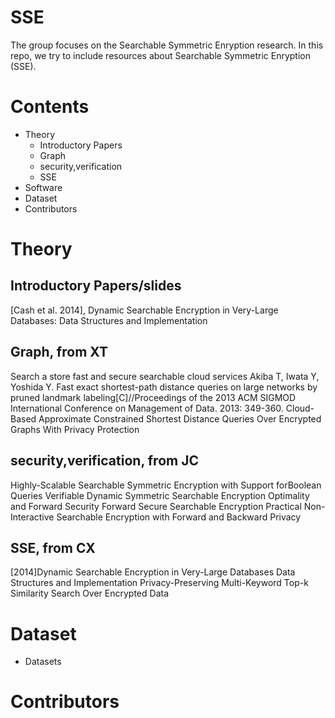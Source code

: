 # SSE
The group focuses on the Searchable Symmetric Enryption research. 
In this repo, we try to include resources about Searchable Symmetric Enryption (SSE). 

# Contents
* Theory
  * Introductory Papers
  * Graph
  * security,verification
  * SSE
* Software
* Dataset
* Contributors
# Theory
## Introductory Papers/slides

[Cash et al. 2014], Dynamic Searchable Encryption in Very-Large Databases: Data Structures and Implementation


## Graph, from XT
Search a store fast and secure searchable cloud services
Akiba T, Iwata Y, Yoshida Y. Fast exact shortest-path distance queries on large networks by pruned landmark labeling[C]//Proceedings of the 2013 ACM SIGMOD International Conference on Management of Data. 2013: 349-360.
Cloud-Based Approximate Constrained Shortest Distance Queries Over Encrypted Graphs With Privacy Protection

## security,verification,  from JC
Highly-Scalable Searchable Symmetric Encryption with Support forBoolean Queries
Verifiable Dynamic Symmetric Searchable Encryption Optimality and Forward Security
Forward Secure Searchable Encryption
Practical Non-Interactive Searchable Encryption with Forward and Backward Privacy



## SSE, from CX
[2014]Dynamic Searchable Encryption in Very-Large Databases Data Structures and Implementation
Privacy-Preserving Multi-Keyword Top-k Similarity Search Over Encrypted Data

# Dataset
* Datasets

# Contributors
